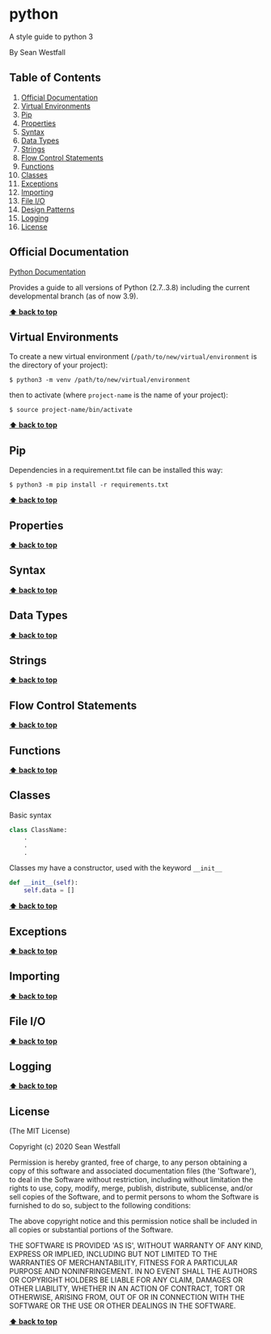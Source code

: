 python
========

A style guide to python 3

By Sean Westfall

## Table of Contents
  1. [Official Documentation](#official-documentation)
  1. [Virtual Environments](#virtual-environments)
  1. [Pip](#pip)
  1. [Properties](#properties)
  1. [Syntax](#syntax)
  1. [Data Types](#data-types)
  1. [Strings](#strings)
  1. [Flow Control Statements](#flow-control-statements)
  1. [Functions](#functions)
  1. [Classes](#classes)
  1. [Exceptions](#exceptions)
  1. [Importing](#importing)
  1. [File I/O](#file-i/0)
  1. [Design Patterns](#design-patterns)
  1. [Logging](#logging)
  1. [License](#license)

## Official Documentation
[Python Documentation](https://docs.python.org/3.8/tutorial/)

Provides a guide to all versions of Python (2.7..3.8) including the current developmental branch (as of now 3.9).

**[⬆ back to top](#table-of-contents)**

## Virtual Environments

To create a new virtual environment (`/path/to/new/virtual/environment` is the directory of your project):

```
$ python3 -m venv /path/to/new/virtual/environment
```

then to activate (where `project-name` is the name of your project):

```
$ source project-name/bin/activate
```

**[⬆ back to top](#table-of-contents)**

## Pip

Dependencies in a requirement.txt file can be installed this way:

```
$ python3 -m pip install -r requirements.txt
```

**[⬆ back to top](#table-of-contents)**

## Properties

**[⬆ back to top](#table-of-contents)**

## Syntax

**[⬆ back to top](#table-of-contents)**

## Data Types

**[⬆ back to top](#table-of-contents)**

## Strings

**[⬆ back to top](#table-of-contents)**

## Flow Control Statements

**[⬆ back to top](#table-of-contents)**

## Functions

**[⬆ back to top](#table-of-contents)**

## Classes

Basic syntax   

```python
class ClassName:
    .
    .
    .
```

Classes my have a constructor, used with the keyword `__init__`
```python
def __init__(self):
    self.data = []
```

**[⬆ back to top](#table-of-contents)**

## Exceptions

**[⬆ back to top](#table-of-contents)**

## Importing

**[⬆ back to top](#table-of-contents)**

## File I/O

**[⬆ back to top](#table-of-contents)**

## Logging

**[⬆ back to top](#table-of-contents)**

## License

(The MIT License)

Copyright (c) 2020 Sean Westfall

Permission is hereby granted, free of charge, to any person obtaining
a copy of this software and associated documentation files (the
'Software'), to deal in the Software without restriction, including
without limitation the rights to use, copy, modify, merge, publish,
distribute, sublicense, and/or sell copies of the Software, and to
permit persons to whom the Software is furnished to do so, subject to
the following conditions:

The above copyright notice and this permission notice shall be
included in all copies or substantial portions of the Software.

THE SOFTWARE IS PROVIDED 'AS IS', WITHOUT WARRANTY OF ANY KIND,
EXPRESS OR IMPLIED, INCLUDING BUT NOT LIMITED TO THE WARRANTIES OF
MERCHANTABILITY, FITNESS FOR A PARTICULAR PURPOSE AND NONINFRINGEMENT.
IN NO EVENT SHALL THE AUTHORS OR COPYRIGHT HOLDERS BE LIABLE FOR ANY
CLAIM, DAMAGES OR OTHER LIABILITY, WHETHER IN AN ACTION OF CONTRACT,
TORT OR OTHERWISE, ARISING FROM, OUT OF OR IN CONNECTION WITH THE
SOFTWARE OR THE USE OR OTHER DEALINGS IN THE SOFTWARE.

**[⬆ back to top](#table-of-contents)**
